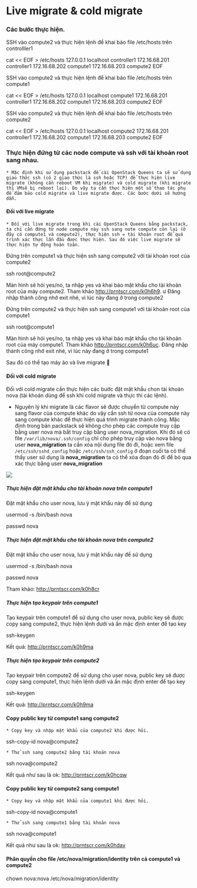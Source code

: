 # Live migrate & cold migrate
### Các bước thực hiện.

SSH vào compute2 và thực hiện lệnh để khai báo file /etc/hosts trên controlller1

cat << EOF > /etc/hosts
127.0.0.1   localhost controller1
172.16.68.201 controller1
172.16.68.202 compute1
172.16.68.203 compute2
EOF

SSH vào compute2 và thực hiện lệnh để khai báo file /etc/hosts trên compute1

cat << EOF > /etc/hosts
127.0.0.1   localhost compute1
172.16.68.201 controller1
172.16.68.202 compute1
172.16.68.203 compute2
EOF

SSH vào compute2 và thực hiện lệnh để khai báo file /etc/hosts trên compute2

cat << EOF > /etc/hosts
127.0.0.1   localhost compute2
172.16.68.201 controller1
172.16.68.202 compute1
172.16.68.203 compute2
EOF

### Thực hiện đứng từ các node compute và ssh với tài khoản root sang nhau.


	* Mặc định khi sử dụng packstack để cài OpenStack Queens ta sẽ sử dụng giao thức ssh (có 2 giao thức là ssh hoặc TCP) để thực hiện live migrate (không cần reboot VM khi migrate) và cold migrate (khi migrate thì VMsẽ bị reboot lại). Do vậy ta cần thực hiện một số thao tác phụ để đảm bảo cold migrate và live migrate được. Các bước dưới sẽ hướng dẫn.


#### Đối với live migrate


	* Đối với live migrate trong khi cài OpenStack Queens bằng packstack, ta chỉ cần đứng từ node compute này ssh sang note compute còn lại (ở đây có compute1 và compute2), thực hiện ssh = tài khoản root để quá trình xác thực lần đầu được thực hiện. Sau đó việc live migrate sẽ thực hiện tự động hoàn toàn.


Đứng trên compute1 và thực hiện ssh sang compute2 với tài khoản root của compute2

ssh root@compute2

Màn hình sẽ hỏi yes/no, ta nhập yes và khai báo mật khẩu cho tài khoản root của máy compute2. Tham khảo http://prntscr.com/k0h6h9. ư
Đăng nhập thành công nhớ exit nhé, vì lúc này đang ở trong compute2

Đứng trên compute2 và thực hiện ssh sang compute1 với tài khoản root của compute1

ssh root@compute1

Màn hình sẽ hỏi yes/no, ta nhập yes và khai báo mật khẩu cho tài khoản root của máy compute1. Tham khảo http://prntscr.com/k0h6uc. 
Đăng nhập thành công nhớ exit nhé, vì lúc này đang ở trong compute1

Sau đó có thể tạo máy ảo và live migrate 🙂 


#### Đối với cold migrate

Đối với cold migrate cần thực hiện các bước đặt mật khẩu chon tài khoản nova (tài khoản dùng để ssh khi cold migrate và thực thi các lệnh).

- Nguyên lý khi migrate là các flavor sẽ được chuyển từ compute này sang flavor của compute khác do vậy cần ssh từ nova của compute này sang compute khác để thực hiện quá trình migrate thành công. Mặc định trong bản packstack sẽ không cho phép các compute truy cập bằng user nova mà bắt truy cập bằng user nova_migration. Khi đó sẽ có file `/var/lib/nova/.ssh/config` chỉ cho phép truy cập vào nova bằng user **nova_migration**  ta cần xóa nội dung file đó đi, hoặc xem file `/etc/ssh/sshd_config` hoặc `/etc/ssh/ssh_config` ở đoạn cuối ta có thể thấy user sử dụng là **nova_migration** ta có thể xóa đoạn đó đi để bỏ qua xác thực bằng user **nova_migration**

<img src="https://i.imgur.com/A5fvzYa.png">


##### Thực hiện đặt mật khẩu cho tài khoản nova trên compute1

Đặt mật khẩu cho user nova, lưu ý mật khẩu này để sử dụng

usermod -s /bin/bash nova

passwd nova


##### Thực hiện đặt mật khẩu cho tài khoản nova trên compute2

Đặt mật khẩu cho user nova, lưu ý mật khẩu này để sử dụng

usermod -s /bin/bash nova

passwd nova

Tham khảo:  http://prntscr.com/k0h8cr


##### Thực hiện tạo keypair trên compute1

Tạo keypair trên compute1 để sử dụng cho user nova, public key sẽ được copy sang compute2, thực hiện lệnh dưới và ấn mặc định enter để tạo key

ssh-keygen

Kết quả: http://prntscr.com/k0h9ma

##### Thực hiện tạo keypair trên compute2

Tạo keypair trên compute2 để sử dụng cho user nova, public key sẽ được copy sang compute1, thực hiện lệnh dưới và ấn mặc định enter để tạo key

ssh-keygen

Kết quả: http://prntscr.com/k0h9ma



#### Copy public key từ compute1 sang compute2


	* Copy key và nhập mật khẩu của compute2 khi được hỏi.


ssh-copy-id nova@compute2


	* Thử ssh sang compute2 bằng tài khoản nova


ssh nova@compute2

Kết quả như sau là ok: http://prntscr.com/k0hcqw

#### Copy public key từ compute2 sang compute1


	* Copy key và nhập mật khẩu của compute1 khi được hỏi.


ssh-copy-id nova@compute1


	* Thử ssh sang compute1 bằng tài khoản nova


ssh nova@compute1

Kết quả như sau là ok: http://prntscr.com/k0hdav


#### Phân quyền cho file /etc/nova/migration/identity  trên cả compute1 và compute2

chown nova:nova /etc/nova/migration/identity
